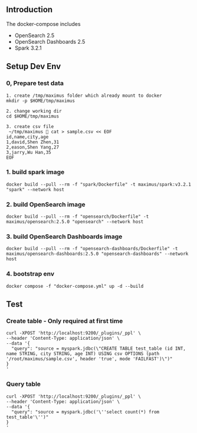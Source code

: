 ## Introduction

The docker-compose includes

- OpenSearch 2.5
- OpenSearch Dashboards 2.5
- Spark 3.2.1

## Setup Dev Env

### 0, Prepare test data

```
1. create /tmp/maximus folder which already mount to docker
mkdir -p $HOME/tmp/maximus

2. change working dir
cd $HOME/tmp/maximus

3. create csv file
 ~/tmp/maximus  cat > sample.csv << EOF
id,name,city,age
1,david,Shen Zhen,31
2,eason,Shen Yang,27
3,jarry,Wu Han,35
EOF
```

### 1. build spark image

```
docker build --pull --rm -f "spark/Dockerfile" -t maximus/spark:v3.2.1 "spark" --network host
```

### 2. build OpenSearch image

```
docker build --pull --rm -f "opensearch/Dockerfile" -t maximus/opensearch:2.5.0 "opensearch" --network host
```

### 3. build OpenSearch Dashboards image

```
docker build --pull --rm -f "opensearch-dashboards/Dockerfile" -t maximus/opensearch-dashboards:2.5.0 "opensearch-dashboards" --network host
```

### 4. bootstrap env

```
docker compose -f "docker-compose.yml" up -d --build
```

## Test

### Create table - Only required at first time

```
curl -XPOST 'http://localhost:9200/_plugins/_ppl' \
--header 'Content-Type: application/json' \
--data '{
  "query": "source = myspark.jdbc(\"CREATE TABLE test_table (id INT, name STRING, city STRING, age INT) USING csv OPTIONS (path '/root/maximus/sample.csv', header 'true', mode 'FAILFAST')\")"
}
'
```

### Query table

```
curl -XPOST 'http://localhost:9200/_plugins/_ppl' \
--header 'Content-Type: application/json' \
--data '{
  "query": "source = myspark.jdbc('\''select count(*) from test_table'\'')"
}
'
```
